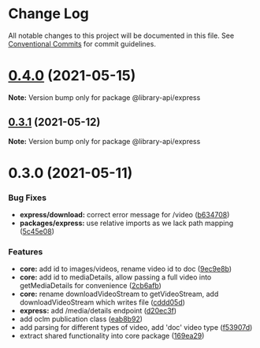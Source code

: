 # Change Log

All notable changes to this project will be documented in this file.
See [Conventional Commits](https://conventionalcommits.org) for commit guidelines.

# [0.4.0](https://github.com/BenShelton/library-api/compare/v0.3.1...v0.4.0) (2021-05-15)

**Note:** Version bump only for package @library-api/express





## [0.3.1](https://github.com/BenShelton/library-api/compare/v0.3.0...v0.3.1) (2021-05-12)

**Note:** Version bump only for package @library-api/express





# 0.3.0 (2021-05-11)


### Bug Fixes

* **express/download:** correct error message for /video ([b634708](https://github.com/BenShelton/library-api/commit/b63470844fdd5e340ec5ab427df1339b9b00780b))
* **packages/express:** use relative imports as we lack path mapping ([5c45e08](https://github.com/BenShelton/library-api/commit/5c45e0894830cc3f42fd3c2d4170e81d46b9a0f8))


### Features

* **core:** add id to images/videos, rename video id to doc ([9ec9e8b](https://github.com/BenShelton/library-api/commit/9ec9e8ba6608a4234aab6183b81e87a7c0b0950d))
* **core:** add id to mediaDetails, allow passing a full video into getMediaDetails for convenience ([2cb6afb](https://github.com/BenShelton/library-api/commit/2cb6afb4e34b46127ccd53a74d588e27258b5495))
* **core:** rename downloadVideoStream to getVideoStream, add downloadVideoStream which writes file ([cddd05d](https://github.com/BenShelton/library-api/commit/cddd05df59e6595cc446bdf590ae1643ae09ee99))
* **express:** add /media/details endpoint ([d20ec3f](https://github.com/BenShelton/library-api/commit/d20ec3fb9ffd5affc894f618014a8a23eb3b973e))
* add oclm publication class ([eab8b92](https://github.com/BenShelton/library-api/commit/eab8b926d2d0457890ffeaad5821a56dc27dc1cc))
* add parsing for different types of video, add 'doc' video type ([f53907d](https://github.com/BenShelton/library-api/commit/f53907d01eb7b234bf048696f2f9135e94580306))
* extract shared functionality into core package ([169ea29](https://github.com/BenShelton/library-api/commit/169ea29eacf0048d2de3e0b8101372531fdc24fe))
